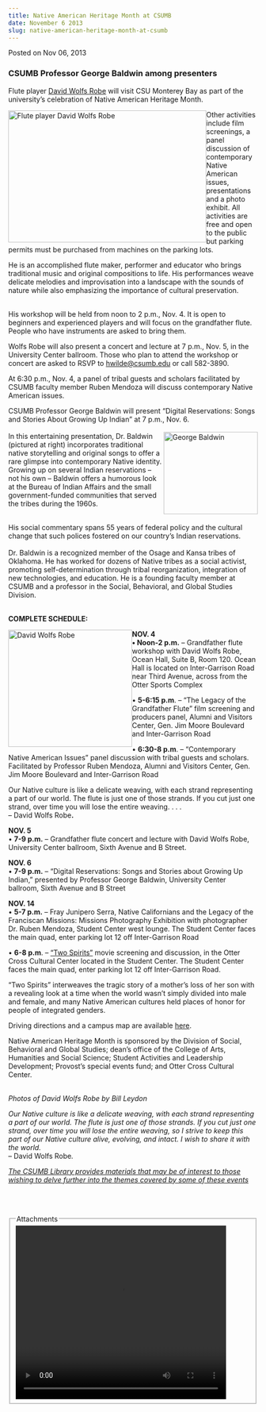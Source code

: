 ```yaml
---
title: Native American Heritage Month at CSUMB
date: November 6 2013
slug: native-american-heritage-month-at-csumb
---
```


 



<span class="date">Posted on Nov 06, 2013    </span>
<h3>CSUMB Professor George Baldwin among presenters</h3>
<p>Flute player <a href="https://akaflutemanent.com/" rel="nofollow">David Wolfs Robe</a> will visit CSU Monterey Bay as part
of the university&#x2019;s celebration of Native American Heritage
Month.</p>
<p><img alt="Flute player David Wolfs Robe" src="https://news.csumb.edu/sites/default/files/65/attachments/news/images/wolfs_robe_with_flute_0.jpg" style="float:left; width:400px; height:266px">Other activities
include film screenings, a panel discussion of contemporary Native
American issues, presentations and a photo exhibit. All activities
are free and open to the public but parking permits must be
purchased from machines on the parking lots.</img></p>
<p>He is an accomplished flute maker, performer and educator who
brings traditional music and original compositions to life. His
performances weave delicate melodies and improvisation into a
landscape with the sounds of nature while also emphasizing the
importance of cultural preservation.</p>
<p><br>
His workshop will be held from noon to 2 p.m., Nov. 4. It is open
to beginners and experienced players and will focus on the
grandfather flute. People who have instruments are asked to bring
them.</br></p>
<p>Wolfs Robe will also present a concert and lecture at 7 p.m.,
Nov. 5, in the University Center ballroom. Those who plan to attend
the workshop or concert are asked to RSVP to <a href="mailto:hwilde@csumb.edu">hwilde@csumb.edu</a> or call
582-3890.</p>
<p>At 6:30 p.m., Nov. 4, a panel of tribal guests and scholars
facilitated by CSUMB faculty member Ruben Mendoza will discuss
contemporary Native American issues.</p>
<p>CSUMB Professor George Baldwin will present &#x201C;Digital
Reservations: Songs and Stories About Growing Up Indian&#x201D; at 7 p.m.,
Nov. 6.<br>
<br>
<img alt="George Baldwin" src="https://news.csumb.edu/sites/default/files/65/attachments/news/images/george_baldwin.jpg" style="float:right; width:190px; height:166px">In this
entertaining presentation, Dr. Baldwin (pictured at right)
incorporates traditional native storytelling and original songs to
offer a rare glimpse into contemporary Native identity. Growing up
on several Indian reservations &#x2013; not his own &#x2013; Baldwin offers a
humorous look at the Bureau of Indian Affairs and the small
government-funded communities that served the tribes during the
1960s.</img></br></br></p>
<p>His social commentary spans 55 years of federal policy and the
cultural change that such polices fostered on our country&#x2019;s Indian
reservations.<br>
<br>
Dr. Baldwin is a recognized member of the Osage and Kansa tribes of
Oklahoma. He has worked for dozens of Native tribes as a social
activist, promoting self-determination through tribal
reorganization, integration of new technologies, and education. He
is a founding faculty member at CSUMB and a professor in the
Social, Behavioral, and Global Studies Division.</br></br></p>
<p><strong>COMPLETE SCHEDULE:</strong></p>
<p><img alt="David Wolfs Robe" src="https://news.csumb.edu/sites/default/files/65/attachments/news/images/wolfs_robe_headshot_0.jpg" style="float:left; width:250px; height:236px"><strong>NOV.
4</strong><br>
<strong>&#x2022; Noon-2 p.m.</strong> &#x2013; Grandfather flute workshop with
David Wolfs Robe, Ocean Hall, Suite B, Room 120. Ocean Hall is
located on Inter-Garrison Road near Third Avenue, across from the
Otter Sports Complex</br></img></p>
<p>&#x2022; <strong>5-6:15 p.m</strong>. &#x2013; &#x201C;The Legacy of the Grandfather
Flute&#x201D; film screening and producers panel, Alumni and Visitors
Center, Gen. Jim Moore Boulevard and Inter-Garrison Road</p>
<p>&#x2022; <strong>6:30-8 p.m</strong>. &#x2013; &#x201C;Contemporary Native American
Issues&#x201D; panel discussion with tribal guests and scholars.
Facilitated by Professor Ruben Mendoza, Alumni and Visitors Center,
Gen. Jim Moore Boulevard and Inter-Garrison Road</p>
<p class="pullquote">Our Native culture is like a delicate weaving,
with each strand representing a part of our world. The flute is
just one of those strands. If you cut just one strand, over time
you will lose the entire weaving. . . .&#xA0;<br>
&#x2013; David Wolfs Robe<strong>.</strong></br></p>
<p><strong>NOV. 5</strong><br>
&#x2022; <strong>7-9 p.m.</strong> &#x2013; Grandfather flute concert and lecture
with David Wolfs Robe, University Center ballroom, Sixth Avenue and
B Street.</br></p>
<p><strong>NOV. 6</strong><br>
&#x2022; <strong>7-9 p.m.</strong> &#x2013; &#x201C;Digital Reservations: Songs and
Stories about Growing Up Indian,&#x201D; presented by Professor George
Baldwin, University Center ballroom, Sixth Avenue and B Street</br></p>
<p><strong>NOV. 14</strong><br>
&#x2022; <strong>5-7 p.m.</strong> &#x2013; Fray Junipero Serra, Native
Californians and the Legacy of the Franciscan Missions: Missions
Photography Exhibition with photographer Dr. Ruben Mendoza, Student
Center west lounge. The Student Center faces the main quad, enter
parking lot 12 off Inter-Garrison Road</br></p>
<p>&#x2022; <strong>6-8 p.m</strong>. &#x2013; <a href="https://twospirits.org/" rel="nofollow">&#x201C;Two Spirits&#x201D;</a> movie screening and discussion, in
the Otter Cross Cultural Center located in the Student Center. The
Student Center faces the main quad, enter parking lot 12 off
Inter-Garrison Road.</p>
<p>&#x201C;Two Spirits&#x201D; interweaves the tragic story of a mother&#x2019;s loss of
her son with a revealing look at a time when the world wasn&#x2019;t
simply divided into male and female, and many Native American
cultures held places of honor for people of integrated genders.</p>
<p>Driving directions and a campus map are available <a href="https://csumb.edu/maps" rel="nofollow">here</a>.&#xA0;</p>
<p class="small">Native American Heritage Month is sponsored by the
Division of Social, Behavioral and Global Studies; dean&#x2019;s office of
the College of Arts, Humanities and Social Science; Student
Activities and Leadership Development; Provost&#x2019;s special events
fund; and Otter Cross Cultural Center.</p>
<p class="small"><br>
<em>Photos of David Wolfs Robe by Bill Leydon</em></br></p>
<p><em>Our Native culture is like a delicate weaving, with each
strand representing a part of our world. The flute is just one of
those strands. If you cut just one strand, over time you will lose
the entire weaving, so I strive to keep this part of our Native
culture alive, evolving, and intact. I wish to share it with the
world.&#xA0;</em><br>
&#x2013; David Wolfs Robe<em>.</em></br></p>
<p><a href="https://library.csumb.edu/native-american-heritage-month-2013" rel="nofollow"><em>The CSUMB Library provides materials that may be of
interest to those wishing to delve further into the themes covered
by some of these events</em></a></p>
<p><br>
&#xA0;</br></p>
<fieldset class="fieldgroup group-attachments">
<legend>Attachments</legend>
<div class="field field-type-emvideo field-field-attach-video">
<div class="field-items">
<div class="field-item odd">
<div class="emvideo emvideo-video emvideo-youtube">
<div class="emfield-emvideo emfield-emvideo-youtube">
<div id="emvideo-youtube-flash-wrapper-1">
<!--<object type="application/x-shockwave-flash" height="350" width="425" data="https://www.youtube.com/v/zudrL3Ku9bc&amp;rel=0&amp;enablejsapi=1&amp;playerapiid=ytplayer&amp;fs=1" id="emvideo-youtube-flash-1">
          <param name="movie" value="https://www.youtube.com/v/zudrL3Ku9bc&amp;rel=0&amp;enablejsapi=1&amp;playerapiid=ytplayer&amp;fs=1" />
          <param name="allowScriptAccess" value="sameDomain"/>
          <param name="quality" value="best"/>
          <param name="allowFullScreen" value="true"/>
          <param name="bgcolor" value="#FFFFFF"/>
          <param name="scale" value="noScale"/>
          <param name="salign" value="TL"/>
          <param name="FlashVars" value="playerMode=embedded" />
          <param name="wmode" value="transparent" />
        </object>-->
<video controls="" width="425" height="350">
<source src="https://r9---sn-o097znez.googlevideo.com/videoplayback?ratebypass=yes&amp;dur=180.140&amp;sparams=dur,id,initcwndbps,ip,ipbits,itag,mm,ms,mv,pl,ratebypass,source,upn,expire&amp;mm=31&amp;source=youtube&amp;pl=23&amp;ipbits=0&amp;upn=bDEIotUCqtE&amp;key=yt5&amp;ip=198.189.249.65&amp;initcwndbps=3846250&amp;sver=3&amp;expire=1422353356&amp;signature=C6655F846B0AD10DA1B179AF8AF905737B5D97E9.E9DD74DDDE7CF5A11B124CB797B018D319884EBF&amp;fexp=900718,907263,916104,923368,927622,929821,930676,936121,9406392,941004,943917,947225,948124,952302,952605,952901,955301,957103,957105,957201,959701&amp;id=o-ADEfjDysBWAL5-_lmVu6F7ClQJpUn1x0l8kTnK4bvHpe&amp;ms=au&amp;mv=m&amp;mt=1422331698&amp;itag=18&amp;name=zudrL3Ku9bc" type="video/mp4"/></video></div>
</div>
</div>
</div>
</div>
</div>
</fieldset>





```

